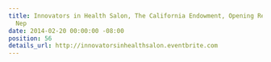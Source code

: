 ```yaml
---
title: Innovators in Health Salon, The California Endowment, Opening Remarks, Shauna
  Nep
date: 2014-02-20 00:00:00 -08:00
position: 56
details_url: http://innovatorsinhealthsalon.eventbrite.com
---
```


